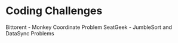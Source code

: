 # Coding Challenges
Bittorent - Monkey Coordinate Problem
SeatGeek - JumbleSort and DataSync Problems
